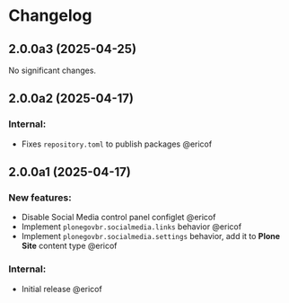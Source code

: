 # Changelog

<!--
   You should *NOT* be adding new change log entries to this file.
   You should create a file in the news directory instead.
   For helpful instructions, please see:
   https://github.com/plone/plone.releaser/blob/master/ADD-A-NEWS-ITEM.rst
-->

<!-- towncrier release notes start -->

## 2.0.0a3 (2025-04-25)

No significant changes.


## 2.0.0a2 (2025-04-17)


### Internal:

- Fixes `repository.toml` to publish packages @ericof 

## 2.0.0a1 (2025-04-17)


### New features:

- Disable Social Media control panel configlet @ericof 
- Implement `plonegovbr.socialmedia.links` behavior @ericof 
- Implement `plonegovbr.socialmedia.settings` behavior, add it to **Plone Site** content type @ericof 


### Internal:

- Initial release @ericof
